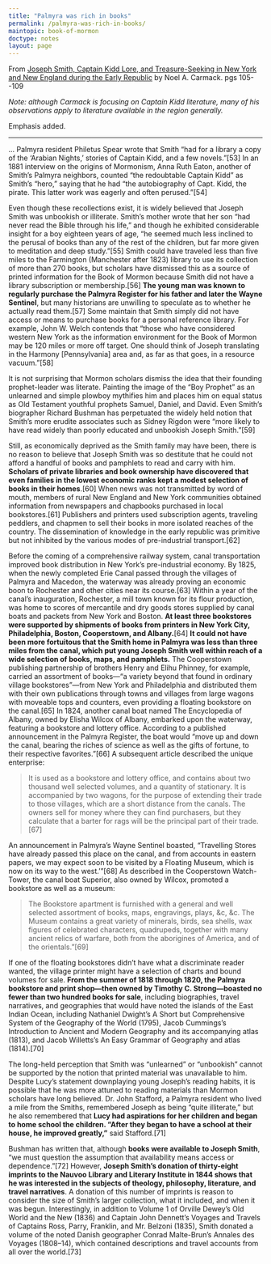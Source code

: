 ```yaml
---
title: "Palmyra was rich in books"
permalink: /palmyra-was-rich-in-books/
maintopic: book-of-mormon
doctype: notes
layout: page
---
```


From [Joseph Smith, Captain Kidd Lore, and Treasure-Seeking in New York and New England during the Early Republic](https://www.dialoguejournal.com/wp-content/uploads/sbi/articles/Dialogue_V46N03_412b.pdf) by Noel A. Carmack. pgs 105--109

*Note: although Carmack is focusing on Captain Kidd literature, many of his observations apply to literature available in the region generally.*

Emphasis added.

---

... Palmyra resident Philetus Spear wrote that Smith “had for a library a copy of the ‘Arabian Nights,’ stories of Captain Kidd, and a few novels.”[53] In an 1881 interview on the origins of Mormonism, Anna Ruth Eaton, another of Smith’s Palmyra neighbors, counted “the redoubtable Captain Kidd” as Smith’s “hero,” saying that he had “the autobiography of Capt. Kidd, the pirate. This latter work was eagerly and often perused.”[54]

Even though these recollections exist, it is widely believed that Joseph Smith was unbookish or illiterate. Smith’s mother wrote that her son “had never read the Bible through his life,” and though he exhibited considerable insight for a boy eighteen years of age, “he seemed much less inclined to the perusal of books than any of the rest of the children, but far more given to meditation and deep study.”[55] Smith could have traveled less than five miles to the Farmington (Manchester after 1823) library to use its collection of more than 270 books, but scholars have dismissed this as a source of printed information for the Book of Mormon because Smith did not have a library subscription or membership.[56] **The young man was known to regularly purchase the Palmyra Register for his father and later the Wayne Sentinel**, but many historians are unwilling to speculate as to whether he actually read them.[57] Some maintain that Smith simply did not have access or means to purchase books for a personal reference library. For example, John W. Welch contends that “those who have considered western New York as the information environment for the Book of Mormon may be 120 miles or more off target. One should think of Joseph translating in the Harmony [Pennsylvania] area and, as far as that goes, in a resource vacuum.”[58]

It is not surprising that Mormon scholars dismiss the idea that their founding prophet-leader was literate. Painting the image of the “Boy Prophet” as an unlearned and simple plowboy mythifies him and places him on equal status as Old Testament youthful prophets Samuel, Daniel, and David. Even Smith’s biographer Richard Bushman has perpetuated the widely held notion that Smith’s more erudite associates such as Sidney Rigdon were “more likely to have read widely than poorly educated and unbookish Joseph Smith.”[59]

Still, as economically deprived as the Smith family may have been, there is no reason to believe that Joseph Smith was so destitute that he could not afford a handful of books and pamphlets to read and carry with him. **Scholars of private libraries and book ownership have discovered that even families in the lowest economic ranks kept a modest selection of books in their homes**.[60] When news was not transmitted by word of mouth, members of rural New England and New York communities obtained information from newspapers and chapbooks purchased in local bookstores.[61] Publishers and printers used subscription agents, traveling peddlers, and chapmen to sell their books in more isolated reaches of the country. The dissemination of knowledge in the early republic was primitive but not inhibited by the various modes of pre-industrial transport.[62]

Before the coming of a comprehensive railway system, canal transportation improved book distribution in New York’s pre-industrial economy. By 1825, when the newly completed Erie Canal passed through the villages of Palmyra and Macedon, the waterway was already proving an economic boon to Rochester and other cities near its course.[63] Within a year of the canal’s inauguration, Rochester, a mill town known for its flour production, was home to scores of mercantile and dry goods stores supplied by canal boats and packets from New York and Boston. **At least three bookstores were supported by shipments of books from printers in New York City, Philadelphia, Boston, Cooperstown, and Albany.**[64] **It could not have been more fortuitous that the Smith home in Palmyra was less than three miles from the canal, which put young Joseph Smith well within reach of a wide selection of books, maps, and pamphlets.** The Cooperstown publishing partnership of brothers Henry and Elihu Phinney, for example, carried an assortment of books—“a variety beyond that found in ordinary village bookstores”—from New York and Philadelphia and distributed them with their own publications through towns and villages from large wagons with moveable tops and counters, even providing a floating bookstore on the canal.[65] In 1824, another canal boat named The Encyclopedia of Albany, owned by Elisha Wilcox of Albany, embarked upon the waterway, featuring a bookstore and lottery office. According to a published announcement in the Palmyra Register, the boat would “move up and down the canal, bearing the riches of science as well as the gifts of fortune, to their respective favorites.”[66] A subsequent article described the unique enterprise:

> It is used as a bookstore and lottery office, and contains about two thousand well selected volumes, and a quantity of stationary. It is accompanied by two wagons, for the purpose of extending their trade to those villages, which are a short distance from the canals. The owners sell for money where they can find purchasers, but they calculate that a barter for rags will be the principal part of their trade.[67]

An announcement in Palmyra’s Wayne Sentinel boasted, “Travelling Stores have already passed this place on the canal, and from accounts in eastern papers, we may expect soon to be visited by a Floating Museum, which is now on its way to the west.’”[68] As described in the Cooperstown Watch-Tower, the canal boat Superior, also owned by Wilcox, promoted a bookstore as well as a museum:

> The Bookstore apartment is furnished with a general and well selected assortment of books, maps, engravings, plays, &c, &c. The Museum contains a great variety of minerals, birds, sea shells, wax figures of celebrated characters, quadrupeds, together with many ancient relics of warfare, both from the aborigines of America, and of the orientals.”[69]

If one of the floating bookstores didn’t have what a discriminate reader wanted, the village printer might have a selection of charts and bound volumes for sale. **From the summer of 1818 through 1820, the Palmyra bookstore and print shop—then owned by Timothy C. Strong—boasted no fewer than two hundred books for sale**, including biographies, travel narratives, and geographies that would have noted the islands of the East Indian Ocean, including Nathaniel Dwight’s A Short but Comprehensive System of the Geography of the World (1795), Jacob Cummings’s Introduction to Ancient and Modern Geography and its accompanying atlas (1813), and Jacob Willetts’s An Easy Grammar of Geography and atlas (1814).[70]

The long-held perception that Smith was “unlearned” or “unbookish” cannot be supported by the notion that printed material was unavailable to him. Despite Lucy’s statement downplaying young Joseph’s reading habits, it is possible that he was more attuned to reading materials than Mormon scholars have long believed.  Dr. John Stafford, a Palmyra resident who lived a mile from the Smiths, remembered Joseph as being “quite illiterate,” but he also remembered that **Lucy had aspirations for her children and began to home school the children. “After they began to have a school at their house, he improved greatly,”** said Stafford.[71]

Bushman has written that, although **books were available to Joseph Smith**, “we must question the assumption that availability means access or dependence.”[72] However, **Joseph Smith’s donation of thirty-eight imprints to the Nauvoo Library and Literary Institute in 1844 shows that he was interested in the subjects of theology, philosophy, literature, and travel narratives**. A donation of this number of imprints is reason to consider the size of Smith’s larger collection, what it included, and when it was begun.  Interestingly, in addition to Volume 1 of Orville Dewey’s Old World and the New (1836) and Captain John Dennett’s Voyages and Travels of Captains Ross, Parry, Franklin, and Mr. Belzoni (1835), Smith donated a volume of the noted Danish geographer Conrad Malte-Brun’s Annales des Voyages (1808–14), which contained descriptions and travel accounts from all over the world.[73]
